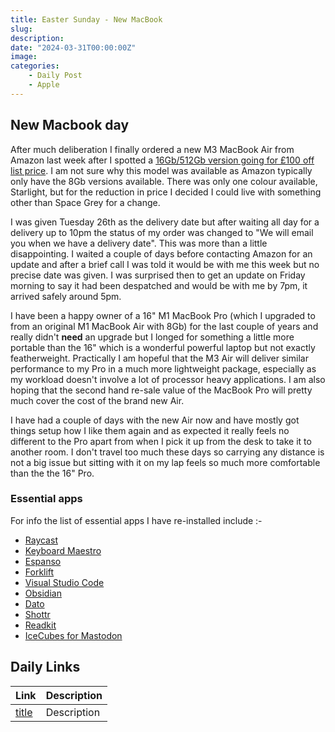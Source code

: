 ```yaml
---
title: Easter Sunday - New MacBook
slug: 
description: 
date: "2024-03-31T00:00:00Z"
image: 
categories:
    - Daily Post
    - Apple
---
```

## New Macbook day

After much deliberation I finally ordered a new M3 MacBook Air from Amazon last week after I spotted a [16Gb/512Gb version going for £100 off list price](https://amzn.to/49qxNcA). I am not sure why this model was available as Amazon typically only have the 8Gb versions available. There was only one colour available, Starlight, but for the reduction in price I decided I could live with something other than Space Grey for a change.

I was given Tuesday 26th as the delivery date but after waiting all day for a delivery up to 10pm the status of my order was changed to "We will email you when we have a delivery date". This was more than a little disappointing. I waited a couple of days before contacting Amazon for an update and after a brief call I was told it would be with me this week but no precise date was given. I was surprised then to get an update on Friday morning to say it had been despatched and would be with me by 7pm, it arrived safely around 5pm.

I have been a happy owner of a 16" M1 MacBook Pro (which I upgraded to from an original M1 MacBook Air with 8Gb) for the last couple of years and really didn't **need** an upgrade but I longed for something a little more portable than the 16" which is a wonderful powerful laptop but not exactly featherweight. Practically I am hopeful that the M3 Air will deliver similar performance to my Pro in a much more lightweight package, especially as my workload doesn't involve a lot of processor heavy applications. I am also hoping that the second hand re-sale value of the MacBook Pro will pretty much cover the cost of the brand new Air.

I have had a couple of days with the new Air now and have mostly got things setup how I like them again and as expected it really feels no different to the Pro apart from when I pick it up from the desk to take it to another room. I don't travel too much these days so carrying any distance is not a big issue but sitting with it on my lap feels so much more comfortable than the the 16" Pro.

### Essential apps

For info the list of essential apps I have re-installed include :-

- [Raycast](https://www.raycast.com/) 
- [Keyboard Maestro](https://www.keyboardmaestro.com/main/)
- [Espanso](https://espanso.org/)
- [Forklift](https://binarynights.com/)
- [Visual Studio Code](https://code.visualstudio.com/Download)
- [Obsidian](https://obsidian.md)
- [Dato](https://sindresorhus.com/dato)
- [Shottr](https://shottr.cc/)
- [Readkit](https://readkit.app/)
- [IceCubes for Mastodon](https://github.com/Dimillian/IceCubesApp)

## Daily Links

|Link|Description|
|--------|----|
|[title](https://url)|Description|
